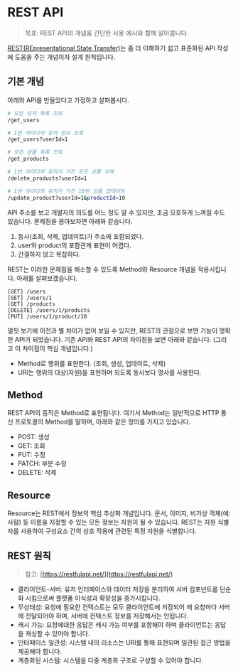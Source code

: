 # REST API

> 목표: REST API의 개념을 간단한 사용 예시와 함께 알아봅니다.

[REST\(REpresentational State Transfer\)](https://en.wikipedia.org/wiki/Representational_state_transfer)는 좀 더 이해하기 쉽고 표준화된 API 작성에 도움을 주는 개념이자 설계 원칙입니다.

## 기본 개념

아래와 API를 만들었다고 가정하고 살펴봅시다.

```bash
# 모든 유저 목록 조회
/get_users

# 1번 아이디의 유저 정보 조회
/get_users?userId=1

# 모든 상품 목록 조회
/get_products

# 1번 아이디의 유저가 가진 모든 상품 삭제
/delete_products?userId=1

# 1번 아이디의 유저가 가진 10번 상품 업데이트
/update_product?userId=1&productId=10
```

API 주소를 보고 개발자의 의도를 어느 정도 알 수 있지만, 조금 모호하게 느껴질 수도 있습니다. 문제점을 꼽아보자면 아래와 같습니다.

1. 동사\(조회, 삭제, 업데이트\)가 주소에 포함되었다.
2. user와 product의 포함관계 표현이 어렵다.
3. 간결하지 않고 복잡하다.

REST는 이러한 문제점을 해소할 수 있도록 Method와 Resource 개념을 적용시킵니다. 아래를 살펴보겠습니다.

```text
[GET] /users
[GET] /users/1
[GET] /products
[DELETE] /users/1/products
[PUT] /users/1/product/10
```

얼핏 보기에 이전과 별 차이가 없어 보일 수 있지만, REST의 관점으로 보면 기능이 명확한 API가 되었습니다. 기존 API와 REST API의 차이점을 보면 아래와 같습니다. \(그리고 이 차이점이 핵심 개념입니다.\)

* Method로 행위를 표현한다. \(조회, 생성, 업데이트, 삭제\)
* URI는 행위의 대상\(자원\)을 표현하며 되도록 동사보다 명사를 사용한다.

## Method

REST API의 동작은 Method로 표현됩니다. 여기서 Method는 일반적으로 HTTP 통신 프로토콜의 Method를 말하며, 아래와 같은 정의를 가지고 있습니다.

* POST: 생성
* GET: 조회
* PUT: 수정
* PATCH: 부분 수정
* DELETE: 삭제

## Resource

Resource는 REST에서 정보의 핵심 추상화 개념입니다. 문서, 이미지, 비가상 객체\(예: 사람\) 등 이름을 지정할 수 있는 모든 정보는 자원이 될 수 있습니다. REST는 자원 식별자를 사용하여 구성요소 간의 상호 작용에 관련된 특정 자원을 식별합니다.

## REST 원칙

> 참고: [https://restfulapi.net/](https://restfulapi.net/)

* 클라이언트-서버: 유저 인터페이스와 데이터 저장을 분리하여 서버 컴포넌트를 단순화 시킴으로써 플랫폼 이식성과 확장성을 증가시킵니다.
* 무상태성: 요청에 필요한 컨텍스트는 모두 클라이언트에 저장되어 매 요청마다 서버에 전달되어야 하며, 서버에 컨텍스트 정보를 저장해서는 안됩니다.
* 캐시 가능: 요청에대한 응답은 캐시 가능 여부를 포함해야 하며 클라이언트는 응답을 캐싱할 수 있어야 합니다.
* 인터페이스 일관성: 시스템 내의 리소스는 URI를 통해 표현되며 일관된 접근 방법을 제공해야 합니다.
* 계층화된 시스템: 시스템을 다중 계층화 구조로 구성할 수 있어야 합니다.

